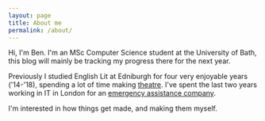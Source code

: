 ```yaml
---
layout: page
title: About me
permalink: /about/
---
```


Hi, I'm Ben. I'm an MSc Computer Science student at the University of Bath, this blog will mainly be tracking my progress there for the next year.

Previously I studied English Lit at Edniburgh for four very enjoyable years ('14-'18), spending a lot of time making [theatre](https://www.eushakespeare.com/shows). I've spent the last two years working in IT in London for an [emergency assistance company](https://www.northcottglobalsolutions.com/).

I'm interested in how things get made, and making them myself.
